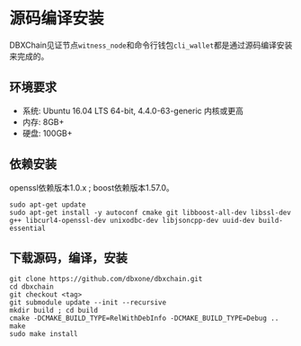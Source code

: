 # 源码编译安装

DBXChain见证节点`witness_node`和命令行钱包`cli_wallet`都是通过源码编译安装来完成的。

## 环境要求
* 系统: Ubuntu 16.04 LTS 64-bit, 4.4.0-63-generic 内核或更高
* 内存: 8GB+
* 硬盘: 100GB+

## 依赖安装

openssl依赖版本1.0.x ; boost依赖版本1.57.0。

```
sudo apt-get update
sudo apt-get install -y autoconf cmake git libboost-all-dev libssl-dev g++ libcurl4-openssl-dev unixodbc-dev libjsoncpp-dev uuid-dev build-essential
```

## 下载源码，编译，安装

```
git clone https://github.com/dbxone/dbxchain.git
cd dbxchain
git checkout <tag>
git submodule update --init --recursive
mkdir build ; cd build
cmake -DCMAKE_BUILD_TYPE=RelWithDebInfo -DCMAKE_BUILD_TYPE=Debug ..
make
sudo make install
```

